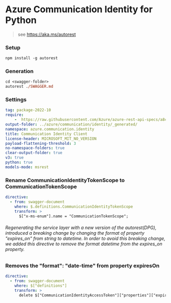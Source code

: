 # Azure Communication Identity for Python

> see https://aka.ms/autorest

### Setup
```ps
npm install -g autorest
```

### Generation
```ps
cd <swagger-folder>
autorest ./SWAGGER.md
```

### Settings
``` yaml
tag: package-2022-10
require:
    -  https://raw.githubusercontent.com/Azure/azure-rest-api-specs/a8c4340400f1ab1ae6a43b10e8d635ecb9c49a2a/specification/communication/data-plane/Identity/readme.md
output-folder: ../azure/communication/identity/_generated/
namespace: azure.communication.identity
title: Communication Identity Client
license-header: MICROSOFT_MIT_NO_VERSION
payload-flattening-threshold: 3
no-namespace-folders: true
clear-output-folder: true
v3: true
python: true
models-mode: msrest
```

### Rename CommunicationIdentityTokenScope to CommunicationTokenScope
```yaml
directive:
  - from: swagger-document
    where: $.definitions.CommunicationIdentityTokenScope
    transform: >
      $["x-ms-enum"].name = "CommunicationTokenScope";
```      

###### Regenerating the service layer with a new version of the autorest(DPG), introduced a breaking change by changing the format of property "expires_on" from string to datetime. In order to avoid this breaking change, we added this directive to remove the format datetime from the expires_on property.
### Removes the "format": "date-time" from property expiresOn
```yaml
directive:
  - from: swagger-document
    where: $["definitions"]
    transform: >
      delete $["CommunicationIdentityAccessToken"]["properties"]["expiresOn"]["format"];
```